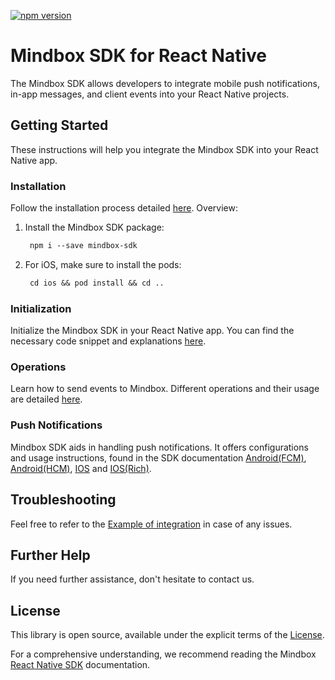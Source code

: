 
[![npm version](https://badge.fury.io/js/mindbox-sdk.svg)](https://www.npmjs.com/package/mindbox-sdk)

# Mindbox SDK for React Native

The Mindbox SDK allows developers to integrate mobile push notifications, in-app messages, and client events into your React Native projects.

## Getting Started

These instructions will help you integrate the Mindbox SDK into your React Native app.

### Installation

Follow the installation process detailed [here](https://developers.mindbox.ru/docs/add-sdk-react-native). Overview:

1. Install the Mindbox SDK package:
   ```markdown
    npm i --save mindbox-sdk
    ```

2. For iOS, make sure to install the pods:
   ```markdown
    cd ios && pod install && cd ..
    ```

### Initialization

Initialize the Mindbox SDK in your React Native app. You can find the necessary code snippet and explanations [here](https://developers.mindbox.ru/docs/sdk-initialization-react-native).

### Operations

Learn how to send events to Mindbox. Different operations and their usage are detailed [here](https://developers.mindbox.ru/docs/integration-actions-react-native).

### Push Notifications

Mindbox SDK aids in handling push notifications. It offers configurations and usage instructions, found in the SDK documentation [Android(FCM)](https://developers.mindbox.ru/docs/firebase-send-push-notifications-react-native), [Android(HCM)](https://developers.mindbox.ru/docs/huawei-send-push-notifications-react-native), [IOS](https://developers.mindbox.ru/docs/ios-send-push-notifications-react-native) and [IOS(Rich)](https://developers.mindbox.ru/docs/ios-send-rich-push-react-native).

## Troubleshooting

Feel free to refer to the [Example of integration](https://github.com/mindbox-cloud/react-native-sdk/tree/feature/readme/example) in case of any issues.

## Further Help

If you need further assistance, don't hesitate to contact us.

## License

This library is open source, available under the explicit terms of the [License](https://github.com/mindbox-cloud/react-native-sdk/blob/master/LICENSE.md).

For a comprehensive understanding, we recommend reading the Mindbox [React Native SDK](https://developers.mindbox.ru/docs/react-native-sdk-integration) documentation.
